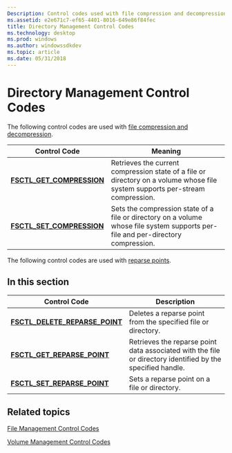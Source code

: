 ```yaml
---
Description: Control codes used with file compression and decompression and with reparse points.
ms.assetid: e2e671c7-ef65-4401-8016-649e86f84fec
title: Directory Management Control Codes
ms.technology: desktop
ms.prod: windows
ms.author: windowssdkdev
ms.topic: article
ms.date: 05/31/2018
---
```


# Directory Management Control Codes

The following control codes are used with [file compression and decompression](file-compression-and-decompression.md).



| Control Code                                             | Meaning                                                                                                                                     |
|----------------------------------------------------------|---------------------------------------------------------------------------------------------------------------------------------------------|
| [**FSCTL\_GET\_COMPRESSION**](/windows/desktop/api/WinIoCtl/) | Retrieves the current compression state of a file or directory on a volume whose file system supports per-stream compression.<br/>    |
| [**FSCTL\_SET\_COMPRESSION**](/windows/desktop/api/WinIoCtl/) | Sets the compression state of a file or directory on a volume whose file system supports per-file and per-directory compression.<br/> |



 

The following control codes are used with [reparse points](reparse-points.md).

## In this section



| Control Code                                                                   | Description                                                                                                           |
|--------------------------------------------------------------------------------|-----------------------------------------------------------------------------------------------------------------------|
| [**FSCTL\_DELETE\_REPARSE\_POINT**](/windows/desktop/api/WinIoCtl/)<br/> | Deletes a reparse point from the specified file or directory.<br/>                                              |
| [**FSCTL\_GET\_REPARSE\_POINT**](/windows/desktop/api/WinIoCtl/)<br/>       | Retrieves the reparse point data associated with the file or directory identified by the specified handle.<br/> |
| [**FSCTL\_SET\_REPARSE\_POINT**](/windows/desktop/api/WinIoCtl/)<br/>       | Sets a reparse point on a file or directory.<br/>                                                               |



 

## Related topics

<dl> <dt>

[File Management Control Codes](file-management-control-codes.md)
</dt> <dt>

[Volume Management Control Codes](volume-management-control-codes.md)
</dt> </dl>

 

 




